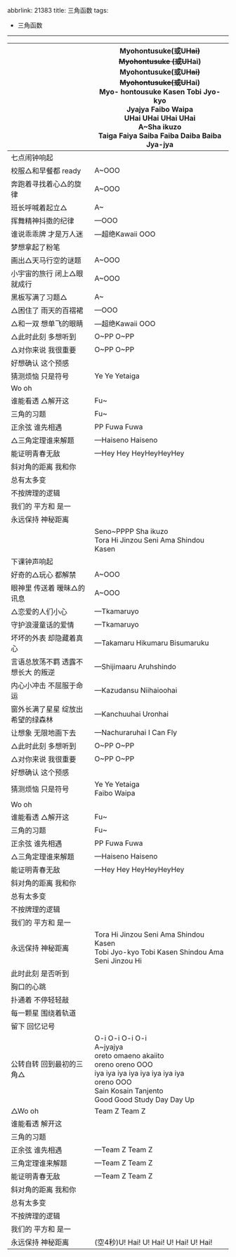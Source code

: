 abbrlink: 21383
title: 三角函数
tags:
  - 三角函数
---
|      |Myohontusuke(或U~~Hai)<br>Myohontusuke (或U~~Hai)<br>Myohontusuke(或U~~Hai)<br>Myohontusuke(或U~~Hai)<br>Myo- hontousuke Kasen Tobi Jyo-kyo <br>Jyajya Faibo Waipa<br>UHai UHai UHai UHai<br>A~Sha ikuzo<br>Taiga Faiya Saiba Faiba Daiba  Baiba Jya-jya|
|--|--|
|七点闹钟响起|      |
|校服△和早餐都 ready|A~OOO|
|奔跑着寻找着心△的旋律|A~OOO|
|班长呼喊着起立△|A~|
|挥舞精神抖擞的纪律|—OOO|
|谁说乖乖牌 才是万人迷|—超绝Kawaii OOO|
|梦想拿起了粉笔|      |
|画出△天马行空的谜题|A~OOO|
|小宇宙的旅行 闭上△眼就成行|A~OOO|
|黑板写满了习题△|A~|
|△困住了 雨天的百褶裙|—OOO|
|△和一双 想单飞的眼睛|—超绝Kawaii OOO|
|△此时此刻 多想听到|O~PP O~PP|
|△对你来说 我很重要|O~PP O~PP|
|好想确认 这个预感|      |
|猜测烦恼 只是符号|Ye Ye Yetaiga|
|Wo oh|      |
|谁能看透 △解开这|Fu~|
|三角的习题|Fu~|
|正余弦 谁先相遇|PP Fuwa Fuwa|
|△三角定理谁来解题|—Haiseno Haiseno|
|能证明青春无敌|—Hey Hey HeyHeyHeyHey|
|斜对角的距离 我和你|      |
|总有太多变|      |
|不按牌理的逻辑|      |
|我们的 平方和 是一|      |
|永远保持 神秘距离|      |
|      |Seno~PPPP Sha ikuzo<br>Tora Hi Jinzou Seni Ama Shindou Kasen|
|下课钟声响起|      |
|好奇的△玩心 都解禁|A~OOO|
|眼神里 传送着 暧昧△的讯息|A~OOO|
|△恋爱的人们小心|—Tkamaruyo |
|守护浪漫童话的爱情|—Tkamaruyo |
|坏坏的外表 却隐藏着真心|—Takamaru Hikumaru Bisumaruku|
|言语总放荡不羁 透露不想长大 的叛逆|—Shijimaaru Aruhshindo|
|内心小冲击 不屈服于命运|—Kazudansu Niihaioohai|
|窗外长满了星星 绽放出 希望的绿森林|—Kanchuuhai Uronhai|
|让想象 无限地画下去|—Nachuraruhai I Can Fly|
|△此时此刻 多想听到|O~PP O~PP|
|△对你来说 我很重要|O~PP O~PP|
|好想确认 这个预感|      |
|猜测烦恼 只是符号|Ye Ye Yetaiga<br>Faibo Waipa|
|Wo oh|      |
|谁能看透 △解开这|Fu~|
|三角的习题|Fu~|
|正余弦 谁先相遇|PP Fuwa Fuwa|
|△三角定理谁来解题|—Haiseno Haiseno|
|能证明青春无敌|—Hey Hey HeyHeyHeyHey|
|斜对角的距离 我和你|      |
|总有太多变|      |
|不按牌理的逻辑|      |
|我们的 平方和 是一|      |
|永远保持 神秘距离|Tora Hi Jinzou Seni Ama Shindou Kasen<br>Tobi Jyo-kyo Tobi Kasen Shindou Ama Seni Jinzou Hi|
|此时此刻 是否听到|      |
|胸口的心跳|      |
|扑通着 不停轻轻敲|      |
|每一颗星 围绕着轨道|      |
|留下 回忆记号|      |
|公转自转 回到最初的三角△|O-i O-i O-i O-i<br>A~jyajya<br>oreto omaeno akaiito<br>oreno oreno OOO<br>iya iya iya iya iya iya iya iya<br>oreno OOO<br>Sain Kosain Tanjento<br>Good Good Study Day Day Up|
|△Wo oh|Team Z Team Z |
|谁能看透 解开这|      |
|三角的习题|      |
|正余弦 谁先相遇|—Team Z Team Z |
|三角定理谁来解题|—Team Z Team Z |
|能证明青春无敌|—Team Z Team Z |
|斜对角的距离 我和你|      |
|总有太多变|      |
|不按牌理的逻辑|      |
|我们的 平方和 是一|      |
|永远保持 神秘距离|(空4秒)U! Hai! U! Hai! U! Hai! U! Hai!|